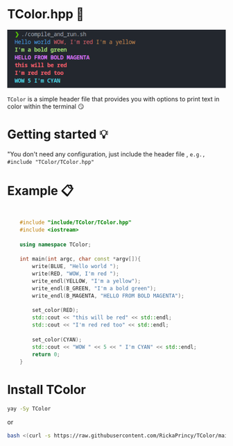 # TColor.hpp :art:

![Example](/image/demo.png)

`TColor` is a simple header file that provides you with options to print text in color within the terminal :smirk:

# Getting started :bulb:

"You don't need any configuration, just include the header file , `e.g., #include "TColor/TColor.hpp"`

# Example :clipboard:

```c++

    #include "include/TColor/TColor.hpp"
    #include <iostream>

    using namespace TColor;

    int main(int argc, char const *argv[]){
        write(BLUE, "Hello world ");
        write(RED, "WOW, I'm red ");
        write_endl(YELLOW, "I'm a yellow");
        write_endl(B_GREEN, "I'm a bold green");
        write_endl(B_MAGENTA, "HELLO FROM BOLD MAGENTA");

        set_color(RED);
        std::cout << "this will be red" << std::endl;
        std::cout << "I'm red red too" << std::endl;
        
        set_color(CYAN);
        std::cout << "WOW " << 5 << " I'm CYAN" << std::endl;
        return 0;
    }
```

# Install TColor


```bash
yay -Sy TColor
```

or

```bash
bash <(curl -s https://raw.githubusercontent.com/RickaPrincy/TColor/main/install.sh)
```